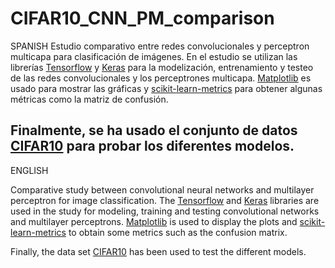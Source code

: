 # CIFAR10_CNN_PM_comparison

SPANISH
Estudio comparativo entre redes convolucionales y perceptron multicapa para clasificación de imágenes.
En el estudio se utilizan las librerías [Tensorflow](https://www.tensorflow.org/?hl=es-419) y [Keras](https://keras.io) para la modelización, entrenamiento y testeo de las redes convolucionales y los perceptrones multicapa. [Matplotlib](https://matplotlib.org) es usado para mostrar las gráficas y [scikit-learn-metrics](https://scikit-learn.org/stable/modules/classes.html#module-sklearn.metrics) para obtener algunas métricas como la matriz de confusión. 

Finalmente, se ha usado el conjunto de datos [CIFAR10](https://www.cs.toronto.edu/~kriz/cifar.html) para probar los diferentes modelos.
-------------------------------------------------------------------------------------------------------------------------------------------------------------------------
ENGLISH

Comparative study between convolutional neural networks and multilayer perceptron for image classification.
The [Tensorflow](https://www.tensorflow.org/?hl=es-419) and [Keras](https://keras.io) libraries are used in the study for modeling, training and testing convolutional networks and multilayer perceptrons. [Matplotlib](https://matplotlib.org) is used to display the plots and [scikit-learn-metrics](https://scikit-learn.org/stable/modules/classes.html#module-sklearn.metrics) to obtain some metrics such as the confusion matrix. 

Finally, the data set [CIFAR10](https://www.cs.toronto.edu/~kriz/cifar.html) has been used to test the different models.

